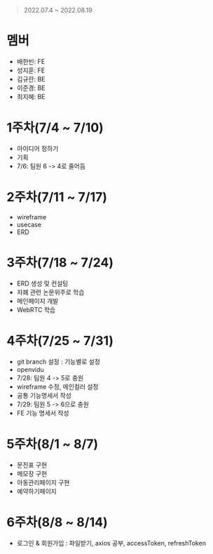 > 2022.07.4 ~ 2022.08.19

# 멤버
- 배한빈: FE
- 성지훈: FE
- 김규란: BE
- 이준경: BE
- 최지혜: BE

# 1주차(7/4 ~ 7/10)
- 아이디어 정하기
- 기획
- 7/6: 팀원 6 -> 4로 줄어듬

# 2주차(7/11 ~ 7/17)
- wireframe
- usecase
- ERD

# 3주차(7/18 ~ 7/24)
- ERD 생성 및 컨설팅
- 자폐 관련 논문위주로 학습
- 메인페이지 개발
- WebRTC 학습

# 4주차(7/25 ~ 7/31)
- git branch 설정 : 기능별로 설정
- openvidu
- 7/28: 팀원 4 -> 5로 충원
- wireframe 수정, 메인컬러 설정
- 공통 기능명세서 작성
- 7/29: 팀원 5 -> 6으로 충원
- FE 기능 명세서 작성

# 5주차(8/1 ~ 8/7)
- 문진표 구현
- 메모장 구현
- 아동관리페이지 구현
- 예약하기페이지 

# 6주차(8/8 ~ 8/14)
- 로그인 & 회원가입 : 파일받기, axios 공부, accessToken, refreshToken

